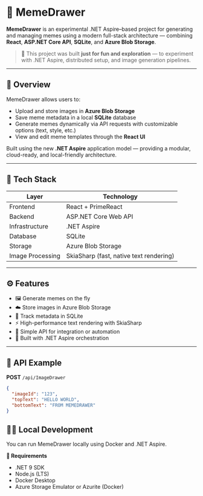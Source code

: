 # 🧠 MemeDrawer

**MemeDrawer** is an experimental .NET Aspire–based project for generating and managing memes using a modern full-stack architecture — combining **React**, **ASP.NET Core API**, **SQLite**, and **Azure Blob Storage**.

> 🧩 This project was built **just for fun and exploration** — to experiment with .NET Aspire, distributed setup, and image generation pipelines.

---

## 🚀 Overview

MemeDrawer allows users to:
- Upload and store images in **Azure Blob Storage**
- Save meme metadata in a local **SQLite** database
- Generate memes dynamically via API requests with customizable options (text, style, etc.)
- View and edit meme templates through the **React UI**

Built using the new **.NET Aspire** application model — providing a modular, cloud-ready, and local-friendly architecture.

---

## 🧩 Tech Stack

| Layer | Technology |
|-------|-------------|
| Frontend | React + PrimeReact |
| Backend | ASP.NET Core Web API |
| Infrastructure | .NET Aspire |
| Database | SQLite |
| Storage | Azure Blob Storage |
| Image Processing | SkiaSharp (fast, native text rendering) |

---

## ⚙️ Features

- 🖼️ Generate memes on the fly  
- ☁️ Store images in Azure Blob Storage  
- 💾 Track metadata in SQLite  
- ⚡ High-performance text rendering with SkiaSharp  
- 🧩 Simple API for integration or automation  
- 🧠 Built with .NET Aspire orchestration  

---

## 🧰 API Example

**POST** `/api/ImageDrawer`

```json
{
  "imageId": "123",
  "topText": "HELLO WORLD",
  "bottomText": "FROM MEMEDRAWER"
}
```

## 🧑‍💻 Local Development

You can run MemeDrawer locally using Docker and .NET Aspire.

**🧱 Requirements**

- .NET 9 SDK
- Node.js (LTS)
- Docker Desktop
- Azure Storage Emulator or Azurite (Docker)
